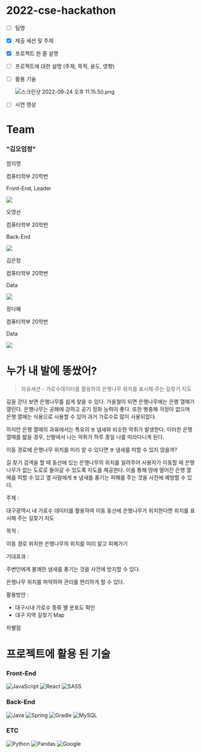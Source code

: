 # 2022-cse-hackathon

- [ ]  팀명
- [x]  제출 세션 및 주제
- [x]  프로젝트 한 줄 설명
- [ ]  프로젝트에 대한 설명 (주제, 목적, 용도, 영향)
- [ ]  활용 기술
    
    ![스크린샷 2022-09-24 오후 11.15.50.png](https://s3-us-west-2.amazonaws.com/secure.notion-static.com/06a2c234-d710-4c71-9554-6f058aefa702/%E1%84%89%E1%85%B3%E1%84%8F%E1%85%B3%E1%84%85%E1%85%B5%E1%86%AB%E1%84%89%E1%85%A3%E1%86%BA_2022-09-24_%E1%84%8B%E1%85%A9%E1%84%92%E1%85%AE_11.15.50.png)
    
- [ ]  시연 영상

# Team

### "김오엄정"

엄지영

컴퓨터학부 20학번 

Front-End, Leader

<a href="https://github.com/thumbzzero/" target="_blank"><img src="https://img.shields.io/badge/github-%23121011.svg?style=for-the-badge&logo=github&logoColor=white"/></a>

오영선

컴퓨터학부 20학번 

Back-End

<a href="https://github.com/oyoungsun/" target="_blank"><img src="https://img.shields.io/badge/github-%23121011.svg?style=for-the-badge&logo=github&logoColor=white"/></a>

김은정

컴퓨터학부 20학번 

Data

<a href="https://github.com/ezzkimm/" target="_blank"><img src="https://img.shields.io/badge/github-%23121011.svg?style=for-the-badge&logo=github&logoColor=white"/></a>

정다혜

컴퓨터학부 20학번 

Data

<a href="https://github.com/JeongDaH/" target="_blank"><img src="https://img.shields.io/badge/github-%23121011.svg?style=for-the-badge&logo=github&logoColor=white"/></a>

# 누가 내 발에 똥쌌어?

> 자유세션 - 가로수데이터를 활용하여 은행나무 위치를 표시해 주는 길찾기 지도
> 

길을 걷다 보면 은행나무를 쉽게 찾을 수 있다. 가을철이 되면 은행나무에는 은행 열매가 열린다. 은행나무는 공해에 강하고 공기 정화 능력이 좋다. 또한 병충해 걱정이 없으며 은행 열매는 식용으로 사용할 수 있어 과거 가로수로 많이 사용되었다.

하지만 은행 열매의 과육에서는 특유의 `똥` 냄새와 비슷한 악취가 발생한다. 이러한 은행 열매를 밟을 경우, 신발에서 나는 악취가 하루 종일 나를 따라다니게 된다.

이동 경로에 은행나무 위치를 미리 알 수 있다면 `똥` 냄새를 피할 수 있지 않을까?

길 찾기 검색을 할 때 동선에 있는 은행나무의 위치를 알려주어 사용자가 이동할 때 은행나무가 없는 도로로 돌아갈 수 있도록 지도를 제공한다. 이를 통해 땅에 떨어진 은행 열매를 피할 수 있고 옆 사람에게 `똥` 냄새를 풍기는 피해를 주는 것을 사전에 예방할 수 있다.

주제 : 

대구광역시 내 가로수 데이터를 활용하여 이동 동선에 은행나무가 위치한다면 위치를 표시해 주는 길찾기 지도

목적 : 

이동 경로 위치한 은행나무의 위치를 미리 알고 피해가기

기대효과 :

주변인에게 불쾌한 냄새를 풍기는 것을 사전에 방지할 수 있다.

은행나무 위치를 파악하여 관리를 편리하게 할 수 있다.

활용방안 : 

- 대구시내 가로수 종류 별 분포도 확인
- 대구 지역 길찾기 Map

차별점

# 프로젝트에 활용 된 기술

### Front-End

<div align="left">

![JavaScript](https://img.shields.io/badge/javascript-%23323330.svg?style=for-the-badge&logo=javascript&logoColor=%23F7DF1E) ![React](<https://img.shields.io/badge/react-%2320232a.svg?style=for-the-badge&logo=react&logoColor=%2361DAFB>) ![SASS](https://img.shields.io/badge/SASS-hotpink.svg?style=for-the-badge&logo=SASS&logoColor=white)

</div>

### Back-End

<div align="left">

![Java](https://img.shields.io/badge/java-%23ED8B00.svg?style=for-the-badge&logo=java&logoColor=white) ![Spring](<https://img.shields.io/badge/spring-%236DB33F.svg?style=for-the-badge&logo=spring&logoColor=white>) ![Gradle](https://img.shields.io/badge/Gradle-02303A.svg?style=for-the-badge&logo=Gradle&logoColor=white) ![MySQL](https://img.shields.io/badge/mysql-%2300f.svg?style=for-the-badge&logo=mysql&logoColor=white)

</div>

### ETC

<div align="left">

![Python](https://img.shields.io/badge/python-3670A0?style=for-the-badge&logo=python&logoColor=ffdd54) ![Pandas](<https://img.shields.io/badge/pandas-%23150458.svg?style=for-the-badge&logo=pandas&logoColor=white>) ![Google](<https://img.shields.io/badge/google-4285F4?style=for-the-badge&logo=google&logoColor=white>) 

</div>
